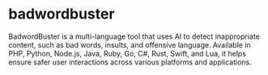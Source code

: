# badwordbuster
BadwordBuster is a multi-language tool that uses AI to detect inappropriate content, such as bad words, insults, and offensive language. Available in PHP, Python, Node.js, Java, Ruby, Go, C#, Rust, Swift, and Lua, it helps ensure safer user interactions across various platforms and applications.







